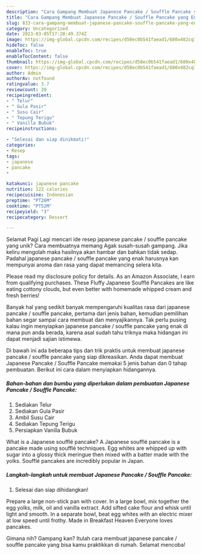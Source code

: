 ```yaml
---
description: "Cara Gampang Membuat Japanese Pancake / Souffle Pancake yang Enak"
title: "Cara Gampang Membuat Japanese Pancake / Souffle Pancake yang Enak"
slug: 833-cara-gampang-membuat-japanese-pancake-souffle-pancake-yang-enak
category: Uncategorized
date: 2023-03-05T17:28:49.374Z
image: https://img-global.cpcdn.com/recipes/d58ec0b541faead1/680x482cq70/japanese-pancake-souffle-pancake-foto-resep-utama.jpg
hideToc: false
enableToc: true
enableTocContent: false
thumbnail: https://img-global.cpcdn.com/recipes/d58ec0b541faead1/680x482cq70/japanese-pancake-souffle-pancake-foto-resep-utama.jpg
cover: https://img-global.cpcdn.com/recipes/d58ec0b541faead1/680x482cq70/japanese-pancake-souffle-pancake-foto-resep-utama.jpg
author: Admin
authorAv: notfound
ratingvalue: 3.7
reviewcount: 20
recipeingredient:
- " Telur"
- " Gula Pasir"
- " Susu Cair"
- " Tepung Terigu"
- " Vanilla Bubuk"
recipeinstructions:

- "Selesai dan siap dinikmati!"
categories:
- Resep
tags:
- japanese
- pancake
- 

katakunci: japanese pancake  
nutrition: 122 calories
recipecuisine: Indonesian
preptime: "PT26M"
cooktime: "PT52M"
recipeyield: "3"
recipecategory: Dessert

---
```



Selamat Pagi Lagi mencari ide resep japanese pancake / souffle pancake yang unik? Cara membuatnya memang Agak susah-susah gampang. Jika keliru mengolah maka hasilnya akan hambar dan bahkan tidak sedap. Padahal japanese pancake / souffle pancake yang enak harusnya kan mempunyai aroma dan rasa yang dapat memancing selera kita.


Please read my disclosure policy for details. As an Amazon Associate, I earn from qualifying purchases. These Fluffy Japanese Soufflé Pancakes are like eating cottony clouds, but even better with homemade whipped cream and fresh berries!

Banyak hal yang sedikit banyak mempengaruhi kualitas rasa dari japanese pancake / souffle pancake, pertama dari jenis bahan, kemudian pemilihan bahan segar sampai cara membuat dan menyajikannya. Tak perlu pusing kalau ingin menyiapkan japanese pancake / souffle pancake yang enak di mana pun anda berada, karena asal sudah tahu triknya maka hidangan ini dapat menjadi sajian istimewa.


Di bawah ini ada beberapa tips dan trik praktis untuk membuat japanese pancake / souffle pancake yang siap dikreasikan. Anda dapat membuat Japanese Pancake / Souffle Pancake memakai 5 jenis bahan dan 0 tahap pembuatan. Berikut ini cara dalam menyiapkan hidangannya.

<!--inarticleads1-->

##### Bahan-bahan dan bumbu yang diperlukan dalam pembuatan Japanese Pancake / Souffle Pancake:

1. Sediakan  Telur
1. Sediakan  Gula Pasir
1. Ambil  Susu Cair
1. Sediakan  Tepung Terigu
1. Persiapkan  Vanilla Bubuk


What is a Japanese soufflé pancake? A Japanese soufflé pancake is a pancake made using soufflé techniques. Egg whites are whipped up with sugar into a glossy thick meringue then mixed with a batter made with the yolks. Soufflé pancakes are incredibly popular in Japan. 

<!--inarticleads2-->

##### Langkah-langkah untuk membuat Japanese Pancake / Souffle Pancake:


1. Selesai dan siap dihidangkan!

Prepare a large non-stick pan with cover. In a large bowl, mix together the egg yolks, milk, oil and vanilla extract. Add sifted cake flour and whisk until light and smooth. In a separate bowl, beat egg whites with an electric mixer at low speed until frothy. Made in Breakfast Heaven Everyone loves pancakes. 

Gimana nih? Gampang kan? Itulah cara membuat japanese pancake / souffle pancake yang bisa kamu praktikkan di rumah. Selamat mencoba!
